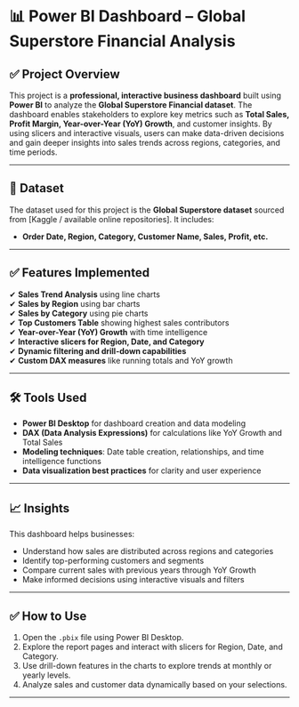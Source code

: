 # 📊 Power BI Dashboard – Global Superstore Financial Analysis

## ✅ Project Overview
This project is a **professional, interactive business dashboard** built using **Power BI** to analyze the **Global Superstore Financial dataset**. The dashboard enables stakeholders to explore key metrics such as **Total Sales, Profit Margin, Year-over-Year (YoY) Growth**, and customer insights. By using slicers and interactive visuals, users can make data-driven decisions and gain deeper insights into sales trends across regions, categories, and time periods.

---

## 📂 Dataset
The dataset used for this project is the **Global Superstore dataset** sourced from [Kaggle / available online repositories]. It includes:
- **Order Date, Region, Category, Customer Name, Sales, Profit, etc.**

---

## ✅ Features Implemented
✔ **Sales Trend Analysis** using line charts  
✔ **Sales by Region** using bar charts  
✔ **Sales by Category** using pie charts  
✔ **Top Customers Table** showing highest sales contributors  
✔ **Year-over-Year (YoY) Growth** with time intelligence  
✔ **Interactive slicers for Region, Date, and Category**  
✔ **Dynamic filtering and drill-down capabilities**  
✔ **Custom DAX measures** like running totals and YoY growth  

---

## 🛠 Tools Used
- **Power BI Desktop** for dashboard creation and data modeling  
- **DAX (Data Analysis Expressions)** for calculations like YoY Growth and Total Sales  
- **Modeling techniques**: Date table creation, relationships, and time intelligence functions  
- **Data visualization best practices** for clarity and user experience  

---

## 📈 Insights
This dashboard helps businesses:
- Understand how sales are distributed across regions and categories  
- Identify top-performing customers and segments  
- Compare current sales with previous years through YoY Growth  
- Make informed decisions using interactive visuals and filters  

---

## ✅ How to Use
1. Open the `.pbix` file using Power BI Desktop.  
2. Explore the report pages and interact with slicers for Region, Date, and Category.  
3. Use drill-down features in the charts to explore trends at monthly or yearly levels.  
4. Analyze sales and customer data dynamically based on your selections.

---
